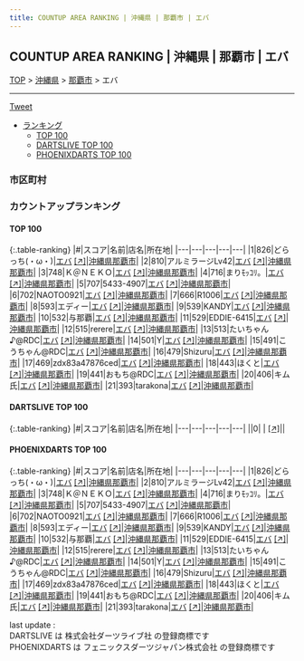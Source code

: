 ```yaml
---
title: COUNTUP AREA RANKING | 沖縄県 | 那覇市 | エバ
---
```

## COUNTUP AREA RANKING | 沖縄県 | 那覇市 | エバ

[TOP](/darts/rank/) > [沖縄県](/darts/rank/沖縄県/) > [那覇市](/darts/rank/沖縄県/那覇市/) > エバ

___

<a href="https://twitter.com/share?ref_src=twsrc%5Etfw" data-text="COUNTUP AREA RANKING | 沖縄県那覇市エバ" class="twitter-share-button" data-hashtags="DARTSLIVE,PHOENIXDARTS,darts,ダーツ" data-show-count="false">Tweet</a>

* [ランキング](#カウントアップランキング)
    * [TOP 100](#top-100)
    * [DARTSLIVE TOP 100](#dartslive-top-100)
    * [PHOENIXDARTS TOP 100](#phoenixdarts-top-100)

### 市区町村

<ul>

</ul>

### カウントアップランキング

#### TOP 100



{:.table-ranking}
|#|スコア|名前|店名|所在地|
|---|---|---|---|---|
|1|826|<span class="rank-name-pd">どらっち(・ω・)</span>|<a href="/darts/rank/shops/82613.html">エバ</a> <a href="https://vs.phoenixdarts.com/jp/shop/shopDetailInfo/s_82613?s_seq=82613">[↗]</a>|<a href="/darts/rank/沖縄県/那覇市">沖縄県那覇市</a>|
|2|810|<span class="rank-name-pd">アルミラージLv42</span>|<a href="/darts/rank/shops/82613.html">エバ</a> <a href="https://vs.phoenixdarts.com/jp/shop/shopDetailInfo/s_82613?s_seq=82613">[↗]</a>|<a href="/darts/rank/沖縄県/那覇市">沖縄県那覇市</a>|
|3|748|<span class="rank-name-pd">Ｋ＠ＮＥＫＯ</span>|<a href="/darts/rank/shops/82613.html">エバ</a> <a href="https://vs.phoenixdarts.com/jp/shop/shopDetailInfo/s_82613?s_seq=82613">[↗]</a>|<a href="/darts/rank/沖縄県/那覇市">沖縄県那覇市</a>|
|4|716|<span class="rank-name-pd">まりﾓｯｺﾘ。</span>|<a href="/darts/rank/shops/82613.html">エバ</a> <a href="https://vs.phoenixdarts.com/jp/shop/shopDetailInfo/s_82613?s_seq=82613">[↗]</a>|<a href="/darts/rank/沖縄県/那覇市">沖縄県那覇市</a>|
|5|707|<span class="rank-name-pd">5433-4907</span>|<a href="/darts/rank/shops/82613.html">エバ</a> <a href="https://vs.phoenixdarts.com/jp/shop/shopDetailInfo/s_82613?s_seq=82613">[↗]</a>|<a href="/darts/rank/沖縄県/那覇市">沖縄県那覇市</a>|
|6|702|<span class="rank-name-pd">NAOTO0921</span>|<a href="/darts/rank/shops/82613.html">エバ</a> <a href="https://vs.phoenixdarts.com/jp/shop/shopDetailInfo/s_82613?s_seq=82613">[↗]</a>|<a href="/darts/rank/沖縄県/那覇市">沖縄県那覇市</a>|
|7|666|<span class="rank-name-pd">R1006</span>|<a href="/darts/rank/shops/82613.html">エバ</a> <a href="https://vs.phoenixdarts.com/jp/shop/shopDetailInfo/s_82613?s_seq=82613">[↗]</a>|<a href="/darts/rank/沖縄県/那覇市">沖縄県那覇市</a>|
|8|593|<span class="rank-name-pd">エディー</span>|<a href="/darts/rank/shops/82613.html">エバ</a> <a href="https://vs.phoenixdarts.com/jp/shop/shopDetailInfo/s_82613?s_seq=82613">[↗]</a>|<a href="/darts/rank/沖縄県/那覇市">沖縄県那覇市</a>|
|9|539|<span class="rank-name-pd">KANDY</span>|<a href="/darts/rank/shops/82613.html">エバ</a> <a href="https://vs.phoenixdarts.com/jp/shop/shopDetailInfo/s_82613?s_seq=82613">[↗]</a>|<a href="/darts/rank/沖縄県/那覇市">沖縄県那覇市</a>|
|10|532|<span class="rank-name-pd">与那覇</span>|<a href="/darts/rank/shops/82613.html">エバ</a> <a href="https://vs.phoenixdarts.com/jp/shop/shopDetailInfo/s_82613?s_seq=82613">[↗]</a>|<a href="/darts/rank/沖縄県/那覇市">沖縄県那覇市</a>|
|11|529|<span class="rank-name-pd">EDDIE-6415</span>|<a href="/darts/rank/shops/82613.html">エバ</a> <a href="https://vs.phoenixdarts.com/jp/shop/shopDetailInfo/s_82613?s_seq=82613">[↗]</a>|<a href="/darts/rank/沖縄県/那覇市">沖縄県那覇市</a>|
|12|515|<span class="rank-name-pd">rerere</span>|<a href="/darts/rank/shops/82613.html">エバ</a> <a href="https://vs.phoenixdarts.com/jp/shop/shopDetailInfo/s_82613?s_seq=82613">[↗]</a>|<a href="/darts/rank/沖縄県/那覇市">沖縄県那覇市</a>|
|13|513|<span class="rank-name-pd">たいちゃん♪@RDC</span>|<a href="/darts/rank/shops/82613.html">エバ</a> <a href="https://vs.phoenixdarts.com/jp/shop/shopDetailInfo/s_82613?s_seq=82613">[↗]</a>|<a href="/darts/rank/沖縄県/那覇市">沖縄県那覇市</a>|
|14|501|<span class="rank-name-pd">Y</span>|<a href="/darts/rank/shops/82613.html">エバ</a> <a href="https://vs.phoenixdarts.com/jp/shop/shopDetailInfo/s_82613?s_seq=82613">[↗]</a>|<a href="/darts/rank/沖縄県/那覇市">沖縄県那覇市</a>|
|15|491|<span class="rank-name-pd">こうちゃん@RDC</span>|<a href="/darts/rank/shops/82613.html">エバ</a> <a href="https://vs.phoenixdarts.com/jp/shop/shopDetailInfo/s_82613?s_seq=82613">[↗]</a>|<a href="/darts/rank/沖縄県/那覇市">沖縄県那覇市</a>|
|16|479|<span class="rank-name-pd">Shizuru</span>|<a href="/darts/rank/shops/82613.html">エバ</a> <a href="https://vs.phoenixdarts.com/jp/shop/shopDetailInfo/s_82613?s_seq=82613">[↗]</a>|<a href="/darts/rank/沖縄県/那覇市">沖縄県那覇市</a>|
|17|469|<span class="rank-name-pd">zdx83a47876ced</span>|<a href="/darts/rank/shops/82613.html">エバ</a> <a href="https://vs.phoenixdarts.com/jp/shop/shopDetailInfo/s_82613?s_seq=82613">[↗]</a>|<a href="/darts/rank/沖縄県/那覇市">沖縄県那覇市</a>|
|18|443|<span class="rank-name-pd">ほくと</span>|<a href="/darts/rank/shops/82613.html">エバ</a> <a href="https://vs.phoenixdarts.com/jp/shop/shopDetailInfo/s_82613?s_seq=82613">[↗]</a>|<a href="/darts/rank/沖縄県/那覇市">沖縄県那覇市</a>|
|19|441|<span class="rank-name-pd">おもち@RDC</span>|<a href="/darts/rank/shops/82613.html">エバ</a> <a href="https://vs.phoenixdarts.com/jp/shop/shopDetailInfo/s_82613?s_seq=82613">[↗]</a>|<a href="/darts/rank/沖縄県/那覇市">沖縄県那覇市</a>|
|20|406|<span class="rank-name-pd">キム氏</span>|<a href="/darts/rank/shops/82613.html">エバ</a> <a href="https://vs.phoenixdarts.com/jp/shop/shopDetailInfo/s_82613?s_seq=82613">[↗]</a>|<a href="/darts/rank/沖縄県/那覇市">沖縄県那覇市</a>|
|21|393|<span class="rank-name-pd">tarakona</span>|<a href="/darts/rank/shops/82613.html">エバ</a> <a href="https://vs.phoenixdarts.com/jp/shop/shopDetailInfo/s_82613?s_seq=82613">[↗]</a>|<a href="/darts/rank/沖縄県/那覇市">沖縄県那覇市</a>|


#### DARTSLIVE TOP 100



{:.table-ranking}
|#|スコア|名前|店名|所在地|
|---|---|---|---|---|
||0|<span class="rank-name-dl"> </span>|<a href="/darts/rank/shops/.html"></a> <a href="">[↗]</a>|<a href="/darts/rank//"></a>|


#### PHOENIXDARTS TOP 100



{:.table-ranking}
|#|スコア|名前|店名|所在地|
|---|---|---|---|---|
|1|826|<span class="rank-name-pd">どらっち(・ω・)</span>|<a href="/darts/rank/shops/82613.html">エバ</a> <a href="https://vs.phoenixdarts.com/jp/shop/shopDetailInfo/s_82613?s_seq=82613">[↗]</a>|<a href="/darts/rank/沖縄県/那覇市">沖縄県那覇市</a>|
|2|810|<span class="rank-name-pd">アルミラージLv42</span>|<a href="/darts/rank/shops/82613.html">エバ</a> <a href="https://vs.phoenixdarts.com/jp/shop/shopDetailInfo/s_82613?s_seq=82613">[↗]</a>|<a href="/darts/rank/沖縄県/那覇市">沖縄県那覇市</a>|
|3|748|<span class="rank-name-pd">Ｋ＠ＮＥＫＯ</span>|<a href="/darts/rank/shops/82613.html">エバ</a> <a href="https://vs.phoenixdarts.com/jp/shop/shopDetailInfo/s_82613?s_seq=82613">[↗]</a>|<a href="/darts/rank/沖縄県/那覇市">沖縄県那覇市</a>|
|4|716|<span class="rank-name-pd">まりﾓｯｺﾘ。</span>|<a href="/darts/rank/shops/82613.html">エバ</a> <a href="https://vs.phoenixdarts.com/jp/shop/shopDetailInfo/s_82613?s_seq=82613">[↗]</a>|<a href="/darts/rank/沖縄県/那覇市">沖縄県那覇市</a>|
|5|707|<span class="rank-name-pd">5433-4907</span>|<a href="/darts/rank/shops/82613.html">エバ</a> <a href="https://vs.phoenixdarts.com/jp/shop/shopDetailInfo/s_82613?s_seq=82613">[↗]</a>|<a href="/darts/rank/沖縄県/那覇市">沖縄県那覇市</a>|
|6|702|<span class="rank-name-pd">NAOTO0921</span>|<a href="/darts/rank/shops/82613.html">エバ</a> <a href="https://vs.phoenixdarts.com/jp/shop/shopDetailInfo/s_82613?s_seq=82613">[↗]</a>|<a href="/darts/rank/沖縄県/那覇市">沖縄県那覇市</a>|
|7|666|<span class="rank-name-pd">R1006</span>|<a href="/darts/rank/shops/82613.html">エバ</a> <a href="https://vs.phoenixdarts.com/jp/shop/shopDetailInfo/s_82613?s_seq=82613">[↗]</a>|<a href="/darts/rank/沖縄県/那覇市">沖縄県那覇市</a>|
|8|593|<span class="rank-name-pd">エディー</span>|<a href="/darts/rank/shops/82613.html">エバ</a> <a href="https://vs.phoenixdarts.com/jp/shop/shopDetailInfo/s_82613?s_seq=82613">[↗]</a>|<a href="/darts/rank/沖縄県/那覇市">沖縄県那覇市</a>|
|9|539|<span class="rank-name-pd">KANDY</span>|<a href="/darts/rank/shops/82613.html">エバ</a> <a href="https://vs.phoenixdarts.com/jp/shop/shopDetailInfo/s_82613?s_seq=82613">[↗]</a>|<a href="/darts/rank/沖縄県/那覇市">沖縄県那覇市</a>|
|10|532|<span class="rank-name-pd">与那覇</span>|<a href="/darts/rank/shops/82613.html">エバ</a> <a href="https://vs.phoenixdarts.com/jp/shop/shopDetailInfo/s_82613?s_seq=82613">[↗]</a>|<a href="/darts/rank/沖縄県/那覇市">沖縄県那覇市</a>|
|11|529|<span class="rank-name-pd">EDDIE-6415</span>|<a href="/darts/rank/shops/82613.html">エバ</a> <a href="https://vs.phoenixdarts.com/jp/shop/shopDetailInfo/s_82613?s_seq=82613">[↗]</a>|<a href="/darts/rank/沖縄県/那覇市">沖縄県那覇市</a>|
|12|515|<span class="rank-name-pd">rerere</span>|<a href="/darts/rank/shops/82613.html">エバ</a> <a href="https://vs.phoenixdarts.com/jp/shop/shopDetailInfo/s_82613?s_seq=82613">[↗]</a>|<a href="/darts/rank/沖縄県/那覇市">沖縄県那覇市</a>|
|13|513|<span class="rank-name-pd">たいちゃん♪@RDC</span>|<a href="/darts/rank/shops/82613.html">エバ</a> <a href="https://vs.phoenixdarts.com/jp/shop/shopDetailInfo/s_82613?s_seq=82613">[↗]</a>|<a href="/darts/rank/沖縄県/那覇市">沖縄県那覇市</a>|
|14|501|<span class="rank-name-pd">Y</span>|<a href="/darts/rank/shops/82613.html">エバ</a> <a href="https://vs.phoenixdarts.com/jp/shop/shopDetailInfo/s_82613?s_seq=82613">[↗]</a>|<a href="/darts/rank/沖縄県/那覇市">沖縄県那覇市</a>|
|15|491|<span class="rank-name-pd">こうちゃん@RDC</span>|<a href="/darts/rank/shops/82613.html">エバ</a> <a href="https://vs.phoenixdarts.com/jp/shop/shopDetailInfo/s_82613?s_seq=82613">[↗]</a>|<a href="/darts/rank/沖縄県/那覇市">沖縄県那覇市</a>|
|16|479|<span class="rank-name-pd">Shizuru</span>|<a href="/darts/rank/shops/82613.html">エバ</a> <a href="https://vs.phoenixdarts.com/jp/shop/shopDetailInfo/s_82613?s_seq=82613">[↗]</a>|<a href="/darts/rank/沖縄県/那覇市">沖縄県那覇市</a>|
|17|469|<span class="rank-name-pd">zdx83a47876ced</span>|<a href="/darts/rank/shops/82613.html">エバ</a> <a href="https://vs.phoenixdarts.com/jp/shop/shopDetailInfo/s_82613?s_seq=82613">[↗]</a>|<a href="/darts/rank/沖縄県/那覇市">沖縄県那覇市</a>|
|18|443|<span class="rank-name-pd">ほくと</span>|<a href="/darts/rank/shops/82613.html">エバ</a> <a href="https://vs.phoenixdarts.com/jp/shop/shopDetailInfo/s_82613?s_seq=82613">[↗]</a>|<a href="/darts/rank/沖縄県/那覇市">沖縄県那覇市</a>|
|19|441|<span class="rank-name-pd">おもち@RDC</span>|<a href="/darts/rank/shops/82613.html">エバ</a> <a href="https://vs.phoenixdarts.com/jp/shop/shopDetailInfo/s_82613?s_seq=82613">[↗]</a>|<a href="/darts/rank/沖縄県/那覇市">沖縄県那覇市</a>|
|20|406|<span class="rank-name-pd">キム氏</span>|<a href="/darts/rank/shops/82613.html">エバ</a> <a href="https://vs.phoenixdarts.com/jp/shop/shopDetailInfo/s_82613?s_seq=82613">[↗]</a>|<a href="/darts/rank/沖縄県/那覇市">沖縄県那覇市</a>|
|21|393|<span class="rank-name-pd">tarakona</span>|<a href="/darts/rank/shops/82613.html">エバ</a> <a href="https://vs.phoenixdarts.com/jp/shop/shopDetailInfo/s_82613?s_seq=82613">[↗]</a>|<a href="/darts/rank/沖縄県/那覇市">沖縄県那覇市</a>|


<div class="footer border-top border-gray-light mt-5 pt-3 text-right text-gray">
    last update : <span style="font-weight: italic" id="foot_last_modified"></span><br />
    DARTSLIVE は 株式会社ダーツライブ社 の登録商標です<br />
    PHOENIXDARTS は フェニックスダーツジャパン株式会社 の登録商標です<br />
</div>

<script src="https://cdnjs.cloudflare.com/ajax/libs/jquery.tablesorter/2.31.3/js/jquery.tablesorter.min.js" integrity="sha512-qzgd5cYSZcosqpzpn7zF2ZId8f/8CHmFKZ8j7mU4OUXTNRd5g+ZHBPsgKEwoqxCtdQvExE5LprwwPAgoicguNg==" crossorigin="anonymous" referrerpolicy="no-referrer"></script>
<link rel="stylesheet" href="https://cdnjs.cloudflare.com/ajax/libs/jquery.tablesorter/2.31.3/css/theme.default.min.css" integrity="sha512-wghhOJkjQX0Lh3NSWvNKeZ0ZpNn+SPVXX1Qyc9OCaogADktxrBiBdKGDoqVUOyhStvMBmJQ8ZdMHiR3wuEq8+w==" crossorigin="anonymous" referrerpolicy="no-referrer" />
<script>
$(function() {
    $(".table-ranking").tablesorter({sortList:[[0, 0]]});
    $("#foot_last_modified").text(formatDate(new Date(document.lastModified), 'yyyy-MM-dd HH:mm:ss'));
});
</script>

<script async src="https://platform.twitter.com/widgets.js" charset="utf-8"></script>